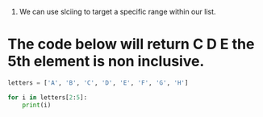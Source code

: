 1. We can use slciing to target a specific range within our list.
# The code below will return C D E the 5th element is non inclusive.
```py
letters = ['A', 'B', 'C', 'D', 'E', 'F', 'G', 'H']

for i in letters[2:5]:
    print(i)
```
